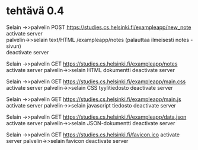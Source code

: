 # tehtävä 0.4


Selain ->>palvelin POST https://studies.cs.helsinki.fi/exampleapp/new_note  
activate server  
palvelin->>selain text/HTML /exampleapp/notes (palauttaa ilmeisesti notes -sivun)  
deactivate server  

Selain ->>palvelin GET https://studies.cs.helsinki.fi/exampleapp/notes
activate server
palvelin->>selain HTML dokumentti
deactivate server

Selain ->>palvelin GET https://studies.cs.helsinki.fi/exampleapp/main.css
activate server
palvelin->>selain CSS tyylitiedosto
deactivate server

Selain ->>palvelin GET https://studies.cs.helsinki.fi/exampleapp/main.js
activate server
palvelin->>selain javascript tiedosto
deactivate server

Selain ->>palvelin GET https://studies.cs.helsinki.fi/exampleapp/data.json
activate server
palvelin->>selain JSON-dokumentti
deactivate server

Selain ->>palvelin GET https://studies.cs.helsinki.fi/favicon.ico
activate server
palvelin->>selain favicon
deactivate server